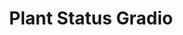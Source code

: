 ---
license: creativeml-openrail-m
title: Plant Status Gradio
sdk: gradio
emoji: 🍂🍁🍃
colorFrom: green
colorTo: indigo
---